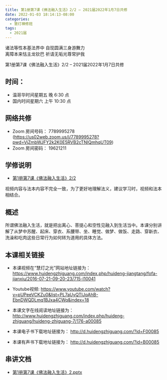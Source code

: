 ```yaml
---
title: 第1册第7课《佛法融入生活》2/2 – 2021届2022年1月7日共修
date: 2022-01-03 18:14:13-08:00
categories:
  - 慧灯禅修班
tags:
  - 2021届
---
```

诸法等性本基法界中 自现圆满三身游舞力  
离障本来怙主龙钦巴 祈请无垢光尊常护我  

第1册第7课《佛法融入生活》2/2 – 2021届2022年1月7日共修

## 时间：

* 温哥华时间星期五 晚 6:30 点
* 国内时间星期六 上午 10:30 点

## 网络共修

* Zoom 房间号码： 7789995278 (<https://us02web.zoom.us/j/7789995278?pwd=VjZmbWJFY2k2K0E5RVB2cTNIQmhqUT09>)
* Zoom 房间密码： 19621211

## 学修说明

- [第1册第7课《佛法融入生活》2/2](https://mp.weixin.qq.com/s?__biz=MzI2NTQ1NDcxNg==&mid=100001796&idx=1&sn=85c1919c9eb6df31f1567a5ffb7955b8&scene=19#wechat_redirect)


视频内容与法本内容不完全一致，为了更好地理解法义，建议学习时，视频和法本相结合。

## 概述

所谓佛法融入生活，就是把出离心、菩提心和空性见融入到生活当中。本课分别讲解了从梦中苏醒、起床、穿衣、系腰带、坐、睡觉、做梦、做饭、走路、穿新衣、洗澡和吃肉这些日常行为如何转为道用的具体方法。

## 本课相关链接

- 本课视频在“慧灯之光”网站地址链接为： <https://www.huidengzhiguang.com/index.php/huideng-jiangtang/fofa-jianxiu/2016-07-21-09-20-23/715-l10041>

- Youtube视频: <https://www.youtube.com/watch?v=pUPeeVCKZu0&list=PL7aUyQTIJqAhB-EbnDWQDLmq1BJxa4CWq&index=18>

- 本课文字在线阅读地址链接为： <http://www.huidengzhiguang.com/index.php/huideng-zhiguang/huideng-zhiguang-7/176-a00085>

- 本课电子书下载地址链接为： <http://d.huidengzhiguang.com/?id=F00085>

- 本课有声书下载地址链接为： <http://d.huidengzhiguang.com/?id=B00085>

## 串讲文档

- [第1册第7课《佛法融入生活》2.pptx](https://s3.ap-northeast-1.wasabisys.com/hdcx/hdv/f/up/2020%E6%85%A7%E7%81%AF%E7%A6%85%E4%BF%AE%E7%8F%AD%E7%AC%AC%E5%8D%81%E4%BA%94%E5%A0%82%E8%AF%BE-%E4%BD%9B%E6%B3%95%E8%9E%8D%E5%85%A5%E7%94%9F%E6%B4%BB%E4%BA%8C.pptx)

